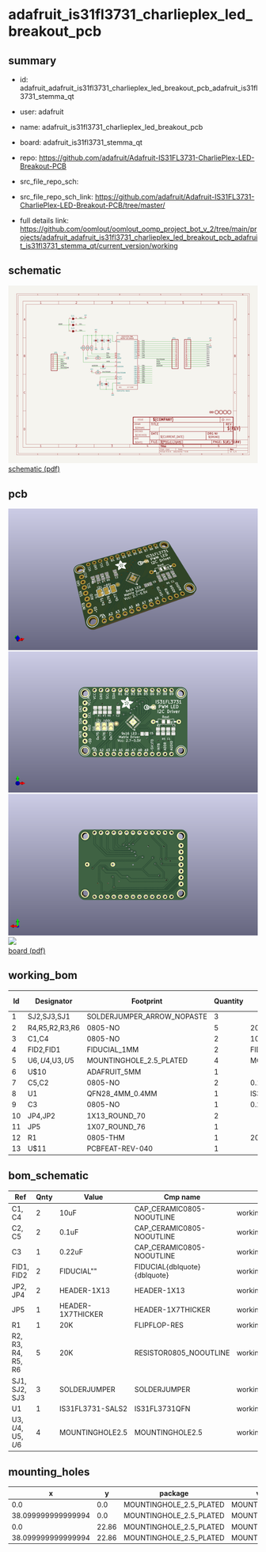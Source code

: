 # adafruit_is31fl3731_charlieplex_led_breakout_pcb
 
## summary 
* id: adafruit_adafruit_is31fl3731_charlieplex_led_breakout_pcb_adafruit_is31fl3731_stemma_qt
* user: adafruit
* name: adafruit_is31fl3731_charlieplex_led_breakout_pcb
* board: adafruit_is31fl3731_stemma_qt
* repo: https://github.com/adafruit/Adafruit-IS31FL3731-CharliePlex-LED-Breakout-PCB



* src_file_repo_sch: 
* src_file_repo_sch_link: https://github.com/adafruit/Adafruit-IS31FL3731-CharliePlex-LED-Breakout-PCB/tree/master/
* full details link: https://github.com/oomlout/oomlout_oomp_project_bot_v_2/tree/main/projects/adafruit_adafruit_is31fl3731_charlieplex_led_breakout_pcb_adafruit_is31fl3731_stemma_qt/current_version/working  

## schematic  
![](working_schematic_600.png)  
[schematic (pdf)](working_schematic.pdf)  

## pcb  
![](working_3d_600.png) 
![](working_3d_front_600.png)  
![](working_3d_back_600.png)  
![](working_600.png)  
[board (pdf)](working.pdf)  

## working_bom
| Id | Designator | Footprint | Quantity | Designation | Supplier and ref |  | None | 
| --- | --- | --- | --- | --- | --- | --- | --- | 
| 1 | SJ2,SJ3,SJ1 | SOLDERJUMPER_ARROW_NOPASTE | 3 |  |  |  | [''] | 
| 2 | R4,R5,R2,R3,R6 | 0805-NO | 5 | 20K |  |  | [''] | 
| 3 | C1,C4 | 0805-NO | 2 | 10uF |  |  | [''] | 
| 4 | FID2,FID1 | FIDUCIAL_1MM | 2 | FIDUCIAL" |  |  | [''] | 
| 5 | U$6,U$4,U$3,U$5 | MOUNTINGHOLE_2.5_PLATED | 4 | MOUNTINGHOLE2.5 |  |  | [''] | 
| 6 | U$10 | ADAFRUIT_5MM | 1 |  |  |  | [''] | 
| 7 | C5,C2 | 0805-NO | 2 | 0.1uF |  |  | [''] | 
| 8 | U1 | QFN28_4MM_0.4MM | 1 | IS31FL3731-SALS2 |  |  | [''] | 
| 9 | C3 | 0805-NO | 1 | 0.22uF |  |  | [''] | 
| 10 | JP4,JP2 | 1X13_ROUND_70 | 2 |  |  |  | [''] | 
| 11 | JP5 | 1X07_ROUND_76 | 1 |  |  |  | [''] | 
| 12 | R1 | 0805-THM | 1 | 20K |  |  | [''] | 
| 13 | U$11 | PCBFEAT-REV-040 | 1 |  |  |  | [''] | 


## bom_schematic
| Ref | Qnty | Value | Cmp name | Footprint | Description | Vendor | DNP | 
| --- | --- | --- | --- | --- | --- | --- | --- | 
| C1, C4 | 2 | 10uF | CAP_CERAMIC0805-NOOUTLINE | working:0805-NO |  |  |  | 
| C2, C5 | 2 | 0.1uF | CAP_CERAMIC0805-NOOUTLINE | working:0805-NO |  |  |  | 
| C3 | 1 | 0.22uF | CAP_CERAMIC0805-NOOUTLINE | working:0805-NO |  |  |  | 
| FID1, FID2 | 2 | FIDUCIAL"" | FIDUCIAL{dblquote}{dblquote} | working:FIDUCIAL_1MM |  |  |  | 
| JP2, JP4 | 2 | HEADER-1X13 | HEADER-1X13 | working:1X13_ROUND_70 |  |  |  | 
| JP5 | 1 | HEADER-1X7THICKER | HEADER-1X7THICKER | working:1X07_ROUND_76 |  |  |  | 
| R1 | 1 | 20K | FLIPFLOP-RES | working:0805-THM |  |  |  | 
| R2, R3, R4, R5, R6 | 5 | 20K | RESISTOR0805_NOOUTLINE | working:0805-NO |  |  |  | 
| SJ1, SJ2, SJ3 | 3 | SOLDERJUMPER | SOLDERJUMPER | working:SOLDERJUMPER_ARROW_NOPASTE |  |  |  | 
| U1 | 1 | IS31FL3731-SALS2 | IS31FL3731QFN | working:QFN28_4MM_0.4MM |  |  |  | 
| U$3, U$4, U$5, U$6 | 4 | MOUNTINGHOLE2.5 | MOUNTINGHOLE2.5 | working:MOUNTINGHOLE_2.5_PLATED |  |  |  | 


## mounting_holes
| x | y | package | value | ref | size | 
| --- | --- | --- | --- | --- | --- | 
| 0.0 | 0.0 | MOUNTINGHOLE_2.5_PLATED | MOUNTINGHOLE2.5 | U$3 | m3 | 
| 38.099999999999994 | 0.0 | MOUNTINGHOLE_2.5_PLATED | MOUNTINGHOLE2.5 | U$4 | m3 | 
| 0.0 | 22.86 | MOUNTINGHOLE_2.5_PLATED | MOUNTINGHOLE2.5 | U$5 | m3 | 
| 38.099999999999994 | 22.86 | MOUNTINGHOLE_2.5_PLATED | MOUNTINGHOLE2.5 | U$6 | m3 | 


